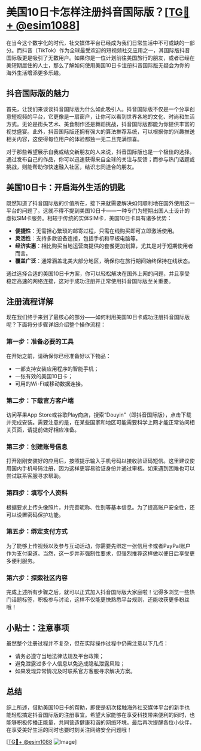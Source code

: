 # 美国10日卡怎样注册抖音国际版？[[TG💪+ @esim1088](https://t.me/s/esim1088)]

在当今这个数字化的时代，社交媒体平台已经成为我们日常生活中不可或缺的一部分。而抖音（TikTok）作为全球最受欢迎的短视频社交应用之一，其国际版抖音国际版更是吸引了无数用户。如果你是一位计划前往美国旅行的朋友，或者已经在美短期居住的人士，那么了解如何使用美国10日卡注册抖音国际版无疑会为你的海外生活增添更多乐趣。

## 抖音国际版的魅力

首先，让我们来谈谈抖音国际版为什么如此吸引人。抖音国际版不仅是一个分享创意短视频的平台，它更像是一扇窗户，让你可以看到世界各地的文化、时尚和生活方式。无论是街头艺术、美食制作还是舞蹈挑战，抖音国际版都能为你提供丰富的视觉盛宴。此外，抖音国际版还拥有强大的算法推荐系统，可以根据你的兴趣推送相关内容，这使得每位用户的体验都独一无二且充满惊喜。

对于那些希望展示自我或结交新朋友的人来说，抖音国际版也是一个极佳的选择。通过发布自己的作品，你可以迅速获得来自全球的关注与反馈；而参与热门话题或挑战，则能帮助你快速融入社区，结识志同道合的朋友。

## 美国10日卡：开启海外生活的钥匙

既然知道了抖音国际版的价值所在，接下来就需要解决如何顺利地在国外使用这一平台的问题了。这就不得不提到美国10日卡——一种专门为短期出国人士设计的虚拟SIM卡服务。相较于传统的实体SIM卡，美国10日卡具有诸多优势：

- **便捷性**：无需担心繁琐的邮寄过程，只需在线购买即可立即激活使用。
- **灵活性**：支持多款设备连接，包括手机和平板电脑等。
- **经济实惠**：相比购买当地运营商提供的套餐更加划算，尤其是对于短期使用者而言。
- **覆盖广泛**：通常涵盖北美大部分地区，确保你在旅行期间始终保持在线状态。

通过选择合适的美国10日卡方案，你可以轻松解决在国外上网的问题，并且享受稳定高速的网络连接，这对于成功注册并正常使用抖音国际版至关重要。

## 注册流程详解

现在我们终于来到了最核心的部分——如何利用美国10日卡成功注册抖音国际版呢？下面将分步骤详细介绍整个操作流程：

### 第一步：准备必要的工具
在开始之前，请确保你已经准备好以下物品：
- 一部支持安装应用程序的智能手机；
- 一张有效的美国10日卡；
- 可用的Wi-Fi或移动数据连接。

### 第二步：下载官方客户端
访问苹果App Store或谷歌Play商店，搜索“Douyin”（即抖音国际版），点击下载并完成安装。需要注意的是，在某些国家和地区可能需要科学上网才能正常访问相关页面，请提前做好相应准备。

### 第三步：创建账号信息
打开刚刚安装好的应用后，按照提示输入手机号码以接收验证码短信。这里建议使用国内手机号码注册，因为这样更容易验证身份并通过审核。如果遇到困难也可以尝试联系客服寻求帮助。

### 第四步：填写个人资料
根据要求上传头像照片，并完善昵称、性别等基本信息。为了提高账户安全性，还可以设置密码保护功能。

### 第五步：绑定支付方式
为了能够上传视频以及参与互动活动，你需要先绑定一张信用卡或者PayPal账户作为支付渠道。当然，这一步并非强制性要求，但强烈推荐这样做以便日后享受更多便利服务。

### 第六步：探索社区内容
完成上述所有步骤之后，就可以正式加入抖音国际版大家庭啦！记得多浏览一些热门话题标签，积极参与讨论，这样不仅能更快熟悉平台规则，还能收获更多粉丝哦！

## 小贴士：注意事项

虽然整个注册过程并不复杂，但在实际操作过程中仍需注意以下几点：
- 请务必遵守当地法律法规及平台政策；
- 避免泄露过多个人信息以免造成隐私泄露风险；
- 如果发现异常情况及时联系官方客服寻求解决方案。

## 总结

综上所述，借助美国10日卡的帮助，即使是初次接触海外社交媒体平台的新手也能轻松搞定抖音国际版的注册事宜。希望大家能够在享受科技带来便利的同时，也能够积极传播正能量，共同营造健康和谐的网络环境。最后再次提醒各位小伙伴，在享受美好生活的同时也要时刻关注网络安全问题哦！

[[TG💪+ @esim1088](https://t.me/s/esim1088) ![Image](https://i.postimg.cc/4NQfJmqS/Snipaste-2025-05-13-00-14-12.png)]